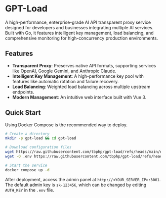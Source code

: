 # GPT-Load

A high-performance, enterprise-grade AI API transparent proxy service designed for developers and businesses integrating multiple AI services. Built with Go, it features intelligent key management, load balancing, and comprehensive monitoring for high-concurrency production environments.

## Features

- **Transparent Proxy**: Preserves native API formats, supporting services like OpenAI, Google Gemini, and Anthropic Claude.
- **Intelligent Key Management**: A high-performance key pool with features like automatic rotation and failure recovery.
- **Load Balancing**: Weighted load balancing across multiple upstream endpoints.
- **Modern Management**: An intuitive web interface built with Vue 3.

## Quick Start

Using Docker Compose is the recommended way to deploy.

```bash
# Create a directory
mkdir -p gpt-load && cd gpt-load

# Download configuration files
wget https://raw.githubusercontent.com/tbphp/gpt-load/refs/heads/main/docker-compose.yml
wget -O .env https://raw.githubusercontent.com/tbphp/gpt-load/refs/heads/main/.env.example

# Start the service
docker compose up -d
```

After deployment, access the admin panel at `http://<YOUR_SERVER_IP>:3001`.
The default admin key is `sk-123456`, which can be changed by editing `AUTH_KEY` in the `.env` file.
